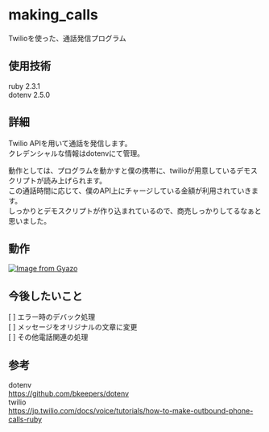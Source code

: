 # making_calls
Twilioを使った、通話発信プログラム

## 使用技術
ruby 2.3.1  
dotenv 2.5.0  

## 詳細
Twilio APIを用いて通話を発信します。  
クレデンシャルな情報はdotenvにて管理。  

動作としては、プログラムを動かすと僕の携帯に、twilioが用意しているデモスクリプトが読み上げられます。  
この通話時間に応じて、僕のAPI上にチャージしている金額が利用されていきます。  
しっかりとデモスクリプトが作り込まれているので、商売しっかりしてるなぁと思いました。 

## 動作
[![Image from Gyazo](https://i.gyazo.com/fdb6cd1b44b9b424b9a37d7e10c5b73f.gif)](https://gyazo.com/fdb6cd1b44b9b424b9a37d7e10c5b73f)  

## 今後したいこと
[ ] エラー時のデバック処理  
[ ] メッセージをオリジナルの文章に変更  
[ ] その他電話関連の処理  

## 参考
dotenv  
https://github.com/bkeepers/dotenv  
twilio  
https://jp.twilio.com/docs/voice/tutorials/how-to-make-outbound-phone-calls-ruby  
